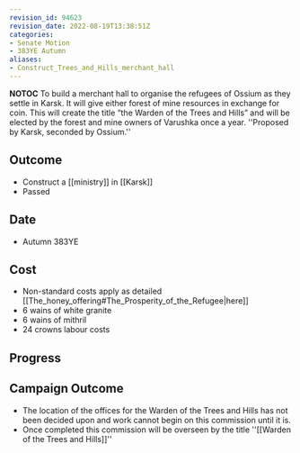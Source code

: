 ```yaml
---
revision_id: 94623
revision_date: 2022-08-19T13:38:51Z
categories:
- Senate Motion
- 383YE Autumn
aliases:
- Construct_Trees_and_Hills_merchant_hall
---
```



__NOTOC__
To build a merchant hall to organise the refugees of Ossium as they settle in Karsk. It will give either forest of mine resources in exchange for coin. This will create the title “the Warden of the Trees and Hills” and will be elected by the forest and mine owners of Varushka once a year. 
''Proposed by Karsk, seconded by Ossium.''

## Outcome
* Construct a [[ministry]] in [[Karsk]]
* Passed
## Date
* Autumn 383YE
## Cost
* Non-standard costs apply as detailed [[The_honey_offering#The_Prosperity_of_the_Refugee|here]]
* 6 wains of white granite
* 6 wains of mithril
* 24 crowns labour costs
## Progress

## Campaign Outcome
* The location of the offices for the Warden of the Trees and Hills has not been decided upon and work cannot begin on this commission until it is.
* Once completed this commission will be overseen by the title ''[[Warden of the Trees and Hills]]''